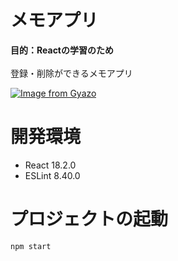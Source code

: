 # メモアプリ

**目的：Reactの学習のため** <br />
<br />
登録・削除ができるメモアプリ

[![Image from Gyazo](https://i.gyazo.com/6529d878af1c5dbe0bff1581d2e92dfa.gif)](https://gyazo.com/6529d878af1c5dbe0bff1581d2e92dfa)

# 開発環境
- React 18.2.0
- ESLint 8.40.0

# プロジェクトの起動

```
npm start
```



